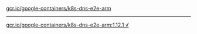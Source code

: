 [gcr.io/google-containers/k8s-dns-e2e-arm](https://hub.docker.com/r/anjia0532/k8s-dns-e2e-arm/tags/) 

----
[gcr.io/google-containers/k8s-dns-e2e-arm:1.12.1 √](https://hub.docker.com/r/anjia0532/k8s-dns-e2e-arm/tags/)

